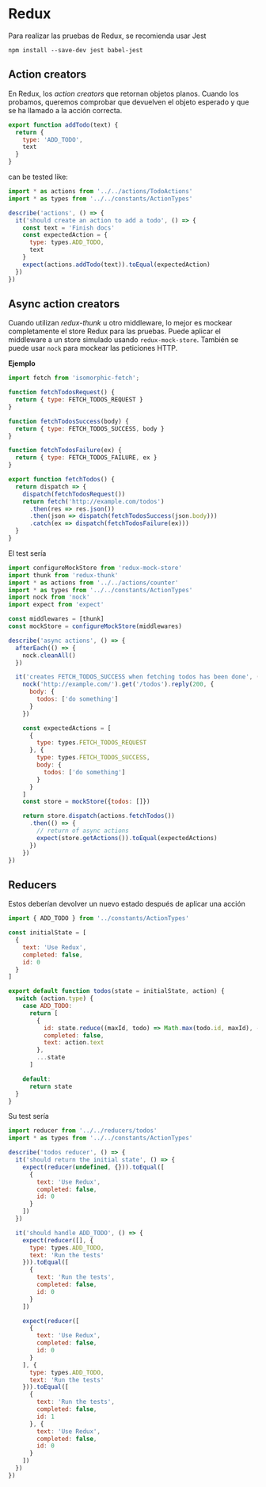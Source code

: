 # Redux

Para realizar las pruebas de Redux, se recomienda usar Jest

```
npm install --save-dev jest babel-jest
```


## Action creators

En Redux, los _action creators_ que retornan objetos planos. Cuando los probamos, queremos comprobar que devuelven el objeto esperado y que se ha llamado a la acción correcta.

```js
export function addTodo(text) {
  return {
    type: 'ADD_TODO',
    text
  }
}
```

can be tested like:

```js
import * as actions from '../../actions/TodoActions'
import * as types from '../../constants/ActionTypes'

describe('actions', () => {
  it('should create an action to add a todo', () => {
    const text = 'Finish docs'
    const expectedAction = {
      type: types.ADD_TODO,
      text
    }
    expect(actions.addTodo(text)).toEqual(expectedAction)
  })
})
```

## Async action creators

Cuando utilizan _redux-thunk_ u otro middleware, lo mejor es mockear completamente el store Redux para las pruebas. Puede aplicar el middleware a un store simulado usando `redux-mock-store`. También se puede usar `nock` para mockear las peticiones HTTP.

**Ejemplo**
```js
import fetch from 'isomorphic-fetch';

function fetchTodosRequest() {
  return { type: FETCH_TODOS_REQUEST }
}

function fetchTodosSuccess(body) {
  return { type: FETCH_TODOS_SUCCESS, body }
}

function fetchTodosFailure(ex) {
  return { type: FETCH_TODOS_FAILURE, ex }
}

export function fetchTodos() {
  return dispatch => {
    dispatch(fetchTodosRequest())
    return fetch('http://example.com/todos')
      .then(res => res.json())
      .then(json => dispatch(fetchTodosSuccess(json.body)))
      .catch(ex => dispatch(fetchTodosFailure(ex)))
  }
}
```

El test sería

```js
import configureMockStore from 'redux-mock-store'
import thunk from 'redux-thunk'
import * as actions from '../../actions/counter'
import * as types from '../../constants/ActionTypes'
import nock from 'nock'
import expect from 'expect'

const middlewares = [thunk]
const mockStore = configureMockStore(middlewares)

describe('async actions', () => {
  afterEach(() => {
    nock.cleanAll()
  })

  it('creates FETCH_TODOS_SUCCESS when fetching todos has been done', () => {
    nock('http://example.com/').get('/todos').reply(200, {
      body: {
        todos: ['do something']
      }
    })

    const expectedActions = [
      {
        type: types.FETCH_TODOS_REQUEST
      }, {
        type: types.FETCH_TODOS_SUCCESS,
        body: {
          todos: ['do something']
        }
      }
    ]
    const store = mockStore({todos: []})

    return store.dispatch(actions.fetchTodos())
      .then(() => { 
        // return of async actions
        expect(store.getActions()).toEqual(expectedActions)
      })
    })
})

```

## Reducers

Estos deberían devolver un nuevo estado después de aplicar una acción

```js
import { ADD_TODO } from '../constants/ActionTypes'

const initialState = [
  {
    text: 'Use Redux',
    completed: false,
    id: 0
  }
]

export default function todos(state = initialState, action) {
  switch (action.type) {
    case ADD_TODO:
      return [
        {
          id: state.reduce((maxId, todo) => Math.max(todo.id, maxId), -1) + 1,
          completed: false,
          text: action.text
        },
        ...state
      ]

    default:
      return state
  }
}
```

Su test sería

```js
import reducer from '../../reducers/todos'
import * as types from '../../constants/ActionTypes'

describe('todos reducer', () => {
  it('should return the initial state', () => {
    expect(reducer(undefined, {})).toEqual([
      {
        text: 'Use Redux',
        completed: false,
        id: 0
      }
    ])
  })

  it('should handle ADD_TODO', () => {
    expect(reducer([], {
      type: types.ADD_TODO,
      text: 'Run the tests'
    })).toEqual([
      {
        text: 'Run the tests',
        completed: false,
        id: 0
      }
    ])

    expect(reducer([
      {
        text: 'Use Redux',
        completed: false,
        id: 0
      }
    ], {
      type: types.ADD_TODO,
      text: 'Run the tests'
    })).toEqual([
      {
        text: 'Run the tests',
        completed: false,
        id: 1
      }, {
        text: 'Use Redux',
        completed: false,
        id: 0
      }
    ])
  })
})
```